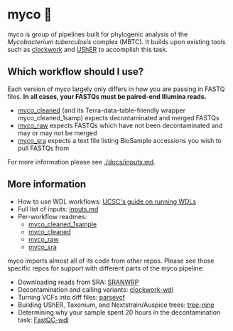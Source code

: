# myco 🍄
myco is group of pipelines built for phylogenic analysis of the _Mycobacterium tuberculosis_ complex (MBTC). It builds upon existing tools such as [clockwork](https://github.com/iqbal-lab-org/clockwork) and [UShER](https://www.nature.com/articles/s41588-021-00862-7) to accomplish this task.

## Which workflow should I use?
Each version of myco largely only differs in how you are passing in FASTQ files. **In all cases, your FASTQs must be paired-end Illumina reads.**
* [myco_cleaned](https://qa.dockstore.org/workflows/github.com/aofarrel/myco/myco_cleaned) (and its Terra-data-table-friendly wrapper myco_cleaned_1samp) expects decontaminated and merged FASTQs
* [myco_raw](https://qa.dockstore.org/workflows/github.com/aofarrel/myco/myco_raw) expects FASTQs which have not been decontaminated and may or may not be merged
* [myco_sra](https://qa.dockstore.org/workflows/github.com/aofarrel/myco/myco_sra) expects a text file listing BioSample accessions you wish to pull FASTQs from

For more information please see [./docs/inputs.md](./doc/inputs.md).

## More information
* How to use WDL workflows: [UCSC's guide on running WDLs](https://github.com/ucsc-cgp/training-resources/blob/main/WDL/running_a_wdl.md)
* Full list of inputs: [inputs.md](./doc/inputs.md)
* Per-workflow readmes:
  * [myco_cleaned_1sample](.doc/myco_cleaned_1sample.md)
  * [myco_cleaned](./doc/myco_cleaned.md)
  * [myco_raw](./doc/myco_raw.md)
  * [myco_sra](./doc/myco_sra.md)

myco imports almost all of its code from other repos. Please see those specific repos for support with different parts of the myco pipeline:
* Downloading reads from SRA: [SRANWRP](https://github.com/aofarrel/SRANWRP)
* Decontamination and calling variants: [clockwork-wdl](https://github.com/aofarrel/clockwork-wdl)
* Turning VCFs into diff files: [parsevcf](https://github.com/lilymaryam/parsevcf)
* Building UShER, Taxonium, and Nextstrain/Auspice trees: [tree-nine](https://github.com/aofarrel/tree-nine)
* Determining why your sample spent 20 hours in the decontamination task: [FastQC-wdl](https://qa.dockstore.org/workflows/github.com/aofarrel/fastqc-wdl/fastqc)
